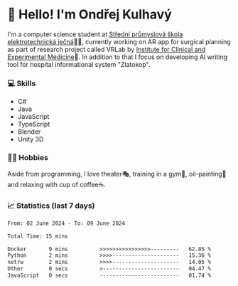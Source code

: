 # 👋 Hello! I'm Ondřej Kulhavý

I'm a computer science student at [Střední průmyslová škola elektrotechnická ječná](https://www.spsejecna.cz/)👨‍🎓, currently working on AR app for surgical planning as part of research project called VRLab by [Institute for Clinical and Experimental Medicine](https://www.ikem.cz/en/)🏥.
In addition to that I focus on developing AI writing tool for hospital informational system "Zlatokop".

### 💻 Skills
- C#
- Java
- JavaScript
- TypeScript
- Blender
- Unity 3D

### 🏋️‍♂️ Hobbies

Aside from programming, I love theater🎭, training in a gym💪, oil-painting🎨 and relaxing with cup of coffee☕.
### 📈 Statistics (last 7 days)
<!--START_SECTION:waka-->

```txt
From: 02 June 2024 - To: 09 June 2024

Total Time: 15 mins

Docker       9 mins          >>>>>>>>>>>>>>>>---------   62.85 %
Python       2 mins          >>>>---------------------   15.36 %
netrw        2 mins          >>>>---------------------   14.05 %
Other        0 secs          >------------------------   04.47 %
JavaScript   0 secs          -------------------------   01.74 %
```

<!--END_SECTION:waka-->



